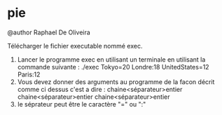 # pie
@author Raphael De Oliveira

Télécharger le fichier executable nommé exec.

1) Lancer le programme exec en utilisant un terminale en utilisant la commande suivante : ./exec Tokyo=20 Londre:18  UnitedStates=12 Paris:12
2) Vous devez donner des arguments au programme de la facon décrit comme ci dessus c'est a dire : chaine<séparateur>entier chaine<séparateur>entier chaine<séparateur>entier
3) le séprateur peut être le caractère "=" ou ":"
